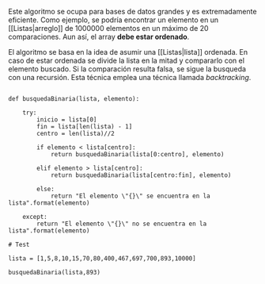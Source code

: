 Este algoritmo se ocupa para bases de datos grandes y es extremadamente eficiente. Como ejemplo, se podría encontrar un elemento en un [[Listas|arreglo]] de 1000000 elementos en un máximo de 20 comparaciones.  Aun así, el array **debe estar ordenado**. 

El algoritmo se basa en la idea de asumir una [[Listas|lista]] ordenada. En caso de estar ordenada se divide la lista en la mitad y compararlo con el elemento buscado. Si la comparación resulta falsa, se sigue la busqueda con una recursión. Esta técnica emplea una técnica llamada *backtracking*. 

```jupyter 

def busquedaBinaria(lista, elemento):

	try:
		inicio = lista[0]
		fin = lista[len(lista) - 1]
		centro = len(lista)//2
	
		if elemento < lista[centro]: 
			return busquedaBinaria(lista[0:centro], elemento)
	
		elif elemento > lista[centro]: 
			return busquedaBinaria(lista[centro:fin], elemento)
	
		else: 
			return "El elemento \"{}\" se encuentra en la lista".format(elemento)

	except: 
		return "El elemento \"{}\" no se encuentra en la lista".format(elemento)

# Test 

lista = [1,5,8,10,15,70,80,400,467,697,700,893,10000] 

busquedaBinaria(lista,893)


```

